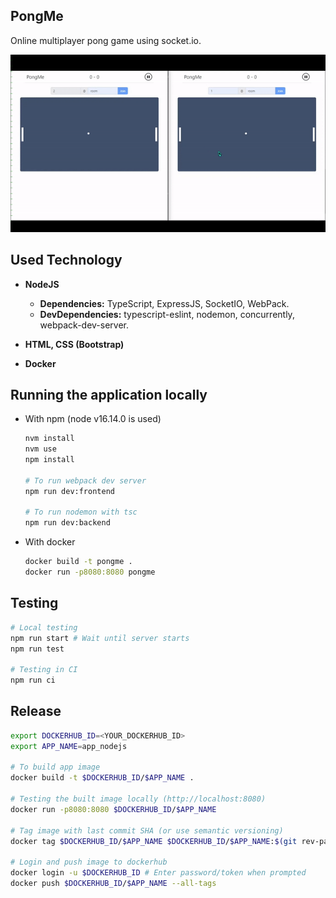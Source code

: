 ## PongMe

Online multiplayer pong game using socket.io.

![demo](./demo.gif)



## Used Technology

- **NodeJS**

  - **Dependencies:** TypeScript, ExpressJS, SocketIO, WebPack.
  - **DevDependencies:** typescript-eslint, nodemon, concurrently, webpack-dev-server.

- **HTML, CSS (Bootstrap)**

- **Docker**


## Running the application locally

- With npm (node v16.14.0 is used)
  ```bash
  nvm install
  nvm use
  npm install
  
  # To run webpack dev server
  npm run dev:frontend
  
  # To run nodemon with tsc
  npm run dev:backend
  ```

- With docker
  ```bash
  docker build -t pongme .
  docker run -p8080:8080 pongme
  ```

## Testing

```bash
# Local testing
npm run start # Wait until server starts
npm run test

# Testing in CI
npm run ci
```

## Release

```bash
export DOCKERHUB_ID=<YOUR_DOCKERHUB_ID>
export APP_NAME=app_nodejs

# To build app image
docker build -t $DOCKERHUB_ID/$APP_NAME .

# Testing the built image locally (http://localhost:8080)
docker run -p8080:8080 $DOCKERHUB_ID/$APP_NAME

# Tag image with last commit SHA (or use semantic versioning)
docker tag $DOCKERHUB_ID/$APP_NAME $DOCKERHUB_ID/$APP_NAME:$(git rev-parse --short HEAD)

# Login and push image to dockerhub
docker login -u $DOCKERHUB_ID # Enter password/token when prompted
docker push $DOCKERHUB_ID/$APP_NAME --all-tags
```
